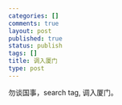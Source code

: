 ```yaml
--- 
categories: []
comments: true
layout: post
published: true
status: publish
tags: []
title: 调入厦门
type: post
---
```

<div id="msgcns!3725CC0EE38B1F6!1441" class="bvMsg">勿谈国事，search tag, 调入厦门。<br>
</div>
